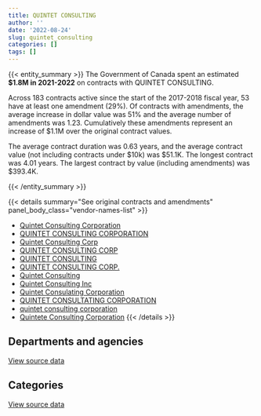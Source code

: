 ```yaml
---
title: QUINTET CONSULTING
author: ''
date: '2022-08-24'
slug: quintet_consulting
categories: []
tags: []
---
```


<script src="/rmarkdown-libs/htmlwidgets/htmlwidgets.js"></script>
<link href="/rmarkdown-libs/datatables-css/datatables-crosstalk.css" rel="stylesheet" />
<script src="/rmarkdown-libs/datatables-binding/datatables.js"></script>
<script src="/rmarkdown-libs/jquery/jquery-3.6.0.min.js"></script>
<link href="/rmarkdown-libs/dt-core-bootstrap/css/dataTables.bootstrap.min.css" rel="stylesheet" />
<link href="/rmarkdown-libs/dt-core-bootstrap/css/dataTables.bootstrap.extra.css" rel="stylesheet" />
<script src="/rmarkdown-libs/dt-core-bootstrap/js/jquery.dataTables.min.js"></script>
<script src="/rmarkdown-libs/dt-core-bootstrap/js/dataTables.bootstrap.min.js"></script>
<link href="/rmarkdown-libs/crosstalk/css/crosstalk.min.css" rel="stylesheet" />
<script src="/rmarkdown-libs/crosstalk/js/crosstalk.min.js"></script>
<script src="/rmarkdown-libs/htmlwidgets/htmlwidgets.js"></script>
<link href="/rmarkdown-libs/datatables-css/datatables-crosstalk.css" rel="stylesheet" />
<script src="/rmarkdown-libs/datatables-binding/datatables.js"></script>
<script src="/rmarkdown-libs/jquery/jquery-3.6.0.min.js"></script>
<link href="/rmarkdown-libs/dt-core-bootstrap/css/dataTables.bootstrap.min.css" rel="stylesheet" />
<link href="/rmarkdown-libs/dt-core-bootstrap/css/dataTables.bootstrap.extra.css" rel="stylesheet" />
<script src="/rmarkdown-libs/dt-core-bootstrap/js/jquery.dataTables.min.js"></script>
<script src="/rmarkdown-libs/dt-core-bootstrap/js/dataTables.bootstrap.min.js"></script>
<link href="/rmarkdown-libs/crosstalk/css/crosstalk.min.css" rel="stylesheet" />
<script src="/rmarkdown-libs/crosstalk/js/crosstalk.min.js"></script>

{{< entity_summary >}}
The Government of Canada spent an estimated **\$1.8M in 2021-2022** on contracts with QUINTET CONSULTING.

Across 183 contracts active since the start of the 2017-2018 fiscal year, 53 have at least one amendment (29%). Of contracts with amendments, the average increase in dollar value was 51% and the average number of amendments was 1.23. Cumulatively these amendments represent an increase of \$1.1M over the original contract values.

The average contract duration was 0.63 years, and the average contract value (not including contracts under \$10k) was \$51.1K. The longest contract was 4.01 years. The largest contract by value (including amendments) was \$393.4K.

{{< /entity_summary >}}

{{< details summary="See original contracts and amendments" panel_body_class="vendor-names-list" >}}
- [Quintet Consulting Corporation](https://search.open.canada.ca/en/ct/?sort=contract_value_f%20desc&page=1&search_text=%22Quintet%20Consulting%20Corporation%22)
- [QUINTET CONSULTING CORPORATION](https://search.open.canada.ca/en/ct/?sort=contract_value_f%20desc&page=1&search_text=%22QUINTET%20CONSULTING%20CORPORATION%22)
- [Quintet Consulting Corp](https://search.open.canada.ca/en/ct/?sort=contract_value_f%20desc&page=1&search_text=%22Quintet%20Consulting%20Corp%22)
- [QUINTET CONSULTING CORP](https://search.open.canada.ca/en/ct/?sort=contract_value_f%20desc&page=1&search_text=%22QUINTET%20CONSULTING%20CORP%22)
- [QUINTET CONSULTING](https://search.open.canada.ca/en/ct/?sort=contract_value_f%20desc&page=1&search_text=%22QUINTET%20CONSULTING%22)
- [QUINTET CONSULTING CORP.](https://search.open.canada.ca/en/ct/?sort=contract_value_f%20desc&page=1&search_text=%22QUINTET%20CONSULTING%20CORP.%22)
- [Quintet Consulting](https://search.open.canada.ca/en/ct/?sort=contract_value_f%20desc&page=1&search_text=%22Quintet%20Consulting%22)
- [Quintet Consulting Inc](https://search.open.canada.ca/en/ct/?sort=contract_value_f%20desc&page=1&search_text=%22Quintet%20Consulting%20Inc%22)
- [Quintet Consulating Corporation](https://search.open.canada.ca/en/ct/?sort=contract_value_f%20desc&page=1&search_text=%22Quintet%20Consulating%20Corporation%22)
- [QUINTET CONSULTATING CORPORATION](https://search.open.canada.ca/en/ct/?sort=contract_value_f%20desc&page=1&search_text=%22QUINTET%20CONSULTATING%20CORPORATION%22)
- [quintet consulting corporation](https://search.open.canada.ca/en/ct/?sort=contract_value_f%20desc&page=1&search_text=%22quintet%20consulting%20corporation%22)
- [Quintete Consulting Corporation](https://search.open.canada.ca/en/ct/?sort=contract_value_f%20desc&page=1&search_text=%22Quintete%20Consulting%20Corporation%22)
{{< /details >}}

## Departments and agencies

<div id="htmlwidget-1" style="width:100%;height:auto;" class="datatables html-widget"></div>
<script type="application/json" data-for="htmlwidget-1">{"x":{"style":"bootstrap","filter":"none","vertical":false,"data":[["<a href=\"/departments/aafc-aac/\">Agriculture and Agri-Food Canada<\/a>","<a href=\"/departments/aandc-aadnc/\">Crown-Indigenous Relations and Northern Affairs Canada<\/a>","<a href=\"/departments/atssc-scdata/\">Administrative Tribunals Support Service of Canada<\/a>","<a href=\"/departments/cas-satj/\">Courts Administration Service<\/a>","<a href=\"/departments/cbsa-asfc/\">Canada Border Services Agency<\/a>","<a href=\"/departments/cfia-acia/\">Canadian Food Inspection Agency<\/a>","<a href=\"/departments/cic/\">Immigration, Refugees and Citizenship Canada<\/a>","<a href=\"/departments/cihr-irsc/\">Canadian Institutes of Health Research<\/a>","<a href=\"/departments/cpc-cpp/\">Civilian Review and Complaints Commission for the RCMP<\/a>","<a href=\"/departments/csa-asc/\">Canadian Space Agency<\/a>","<a href=\"/departments/csc-scc/\">Correctional Service of Canada<\/a>","<a href=\"/departments/csps-efpc/\">Canada School of Public Service<\/a>","<a href=\"/departments/cta-otc/\">Canadian Transportation Agency<\/a>","<a href=\"/departments/dfatd-maecd/\">Global Affairs Canada<\/a>","<a href=\"/departments/dnd-mdn/\">National Defence<\/a>","<a href=\"/departments/ec/\">Environment and Climate Change Canada<\/a>","<a href=\"/departments/elections/\">Elections Canada<\/a>","<a href=\"/departments/esdc-edsc/\">Employment and Social Development Canada<\/a>","<a href=\"/departments/fcac-acfc/\">Financial Consumer Agency of Canada<\/a>","<a href=\"/departments/fin/\">Department of Finance Canada<\/a>","<a href=\"/departments/hc-sc/\">Health Canada<\/a>","<a href=\"/departments/ic/\">Innovation, Science and Economic Development Canada<\/a>","<a href=\"/departments/irb-cisr/\">Immigration and Refugee Board of Canada<\/a>","<a href=\"/departments/isc-sac/\">Indigenous Services Canada<\/a>","<a href=\"/departments/jus/\">Department of Justice Canada<\/a>","<a href=\"/departments/nrc-cnrc/\">National Research Council Canada<\/a>","<a href=\"/departments/nserc-crsng/\">Natural Sciences and Engineering Research Council of Canada<\/a>","<a href=\"/departments/osfi-bsif/\">Office of the Superintendent of Financial Institutions Canada<\/a>","<a href=\"/departments/pc/\">Parks Canada<\/a>","<a href=\"/departments/pco-bcp/\">Privy Council Office<\/a>","<a href=\"/departments/phac-aspc/\">Public Health Agency of Canada<\/a>","<a href=\"/departments/ppsc-sppc/\">Public Prosecution Service of Canada<\/a>","<a href=\"/departments/ps-sp/\">Public Safety Canada<\/a>","<a href=\"/departments/pwgsc-tpsgc/\">Public Services and Procurement Canada<\/a>","<a href=\"/departments/rcmp-grc/\">Royal Canadian Mounted Police<\/a>","<a href=\"/departments/tbs-sct/\">Treasury Board of Canada Secretariat<\/a>","<a href=\"/departments/vac-acc/\">Veterans Affairs Canada<\/a>"],[55850.25,13698.55,27896.88,43038,187949.37,null,null,null,109429.99,null,223791.24,null,null,14238,31267.01,null,null,93138.53,37657.47,null,47684.32,null,null,48821.23,33871.76,null,52725.61,null,null,70632.59,null,5536.98,16488,79816.92,46188.75,null,74736.95],[null,84897.75,25498.63,null,42692.5,null,120310.06,null,25565.8,46935,225902.32,56538.96,60532.5,null,181047.93,68988.33,108345.43,69450.85,null,null,51021.18,null,4755.2,38250.79,122548.5,null,18068.89,null,92324.59,138744.55,9351.88,null,18066.86,198444.27,7631.01,78360.93,null],[null,147860.34,50674.5,null,170272.25,null,102613.44,24365.1,null,null,219511.34,45878,null,null,41672.31,7929.69,27914.32,32720.63,null,19703.19,null,46838.5,34032.29,null,86954.03,null,null,null,37311.69,517395.1,71943.15,null,88567.03,123012.62,26531.59,97551.61,19577.28],[null,149934.38,55581.88,null,80327.5,42714,83530.53,47827.78,null,null,281070.66,null,null,null,104915,32346.25,null,206953.08,null,50272.06,null,46838.5,17062.76,null,90187.6,87627.65,null,61885.71,null,10282.7,30877.09,null,24446.1,null,158863.15,67517.71,48819.7]],"container":"<table class=\"table table-striped table-hover row-border order-column display\">\n  <thead>\n    <tr>\n      <th>Department<\/th>\n      <th>2018-2019<\/th>\n      <th>2019-2020<\/th>\n      <th>2020-2021<\/th>\n      <th>2021-2022<\/th>\n    <\/tr>\n  <\/thead>\n<\/table>","options":{"order":[[4,"desc"]],"pageLength":10,"autoWidth":true,"columnDefs":[{"targets":1,"render":"function(data, type, row, meta) {\n    return type !== 'display' ? data : DTWidget.formatCurrency(data, \"$\", 2, 3, \",\", \".\", true, null);\n  }"},{"targets":2,"render":"function(data, type, row, meta) {\n    return type !== 'display' ? data : DTWidget.formatCurrency(data, \"$\", 2, 3, \",\", \".\", true, null);\n  }"},{"targets":3,"render":"function(data, type, row, meta) {\n    return type !== 'display' ? data : DTWidget.formatCurrency(data, \"$\", 2, 3, \",\", \".\", true, null);\n  }"},{"targets":4,"render":"function(data, type, row, meta) {\n    return type !== 'display' ? data : DTWidget.formatCurrency(data, \"$\", 2, 3, \",\", \".\", true, null);\n  }"},{"width":"16%","targets":[1,2,3,4]},{"className":"dt-right","targets":[1,2,3,4]}],"orderClasses":false}},"evals":["options.columnDefs.0.render","options.columnDefs.1.render","options.columnDefs.2.render","options.columnDefs.3.render"],"jsHooks":[]}</script>
<p class="text-right">
<a href="https://github.com/GoC-Spending/contracts-data/tree/main/data/out/vendors/quintet_consulting/summary_by_fiscal_year_by_department.csv" class="source-data-link btn btn-link">View source data</a>
</p>

## Categories

<div id="htmlwidget-2" style="width:100%;height:auto;" class="datatables html-widget"></div>
<script type="application/json" data-for="htmlwidget-2">{"x":{"style":"bootstrap","filter":"none","vertical":false,"data":[["<a href=\"/categories/1_facilities_and_construction/\">Facilities and construction<\/a>","<a href=\"/categories/2_professional_services/\">Professional services<\/a>","<a href=\"/categories/3_information_technology/\">Information technology<\/a>"],[null,1314458.4,null],[null,1894274.71,null],[null,2040830.01,null],[11475,1728616.81,39790]],"container":"<table class=\"table table-striped table-hover row-border order-column display\">\n  <thead>\n    <tr>\n      <th>Category<\/th>\n      <th>2018-2019<\/th>\n      <th>2019-2020<\/th>\n      <th>2020-2021<\/th>\n      <th>2021-2022<\/th>\n    <\/tr>\n  <\/thead>\n<\/table>","options":{"order":[[4,"desc"]],"dom":"t","pageLength":30,"autoWidth":true,"columnDefs":[{"targets":1,"render":"function(data, type, row, meta) {\n    return type !== 'display' ? data : DTWidget.formatCurrency(data, \"$\", 2, 3, \",\", \".\", true, null);\n  }"},{"targets":2,"render":"function(data, type, row, meta) {\n    return type !== 'display' ? data : DTWidget.formatCurrency(data, \"$\", 2, 3, \",\", \".\", true, null);\n  }"},{"targets":3,"render":"function(data, type, row, meta) {\n    return type !== 'display' ? data : DTWidget.formatCurrency(data, \"$\", 2, 3, \",\", \".\", true, null);\n  }"},{"targets":4,"render":"function(data, type, row, meta) {\n    return type !== 'display' ? data : DTWidget.formatCurrency(data, \"$\", 2, 3, \",\", \".\", true, null);\n  }"},{"width":"16%","targets":[1,2,3,4]},{"className":"dt-right","targets":[1,2,3,4]}],"orderClasses":false,"lengthMenu":[10,25,30,50,100]}},"evals":["options.columnDefs.0.render","options.columnDefs.1.render","options.columnDefs.2.render","options.columnDefs.3.render"],"jsHooks":[]}</script>
<p class="text-right">
<a href="https://github.com/GoC-Spending/contracts-data/tree/main/data/out/vendors/quintet_consulting/summary_by_fiscal_year_by_category.csv" class="source-data-link btn btn-link">View source data</a>
</p>
